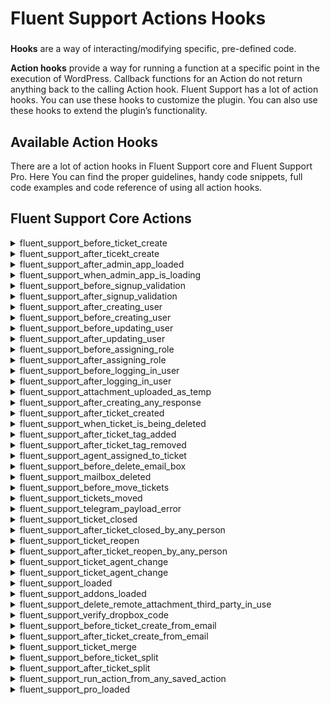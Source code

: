 # Fluent Support Actions Hooks

###

<Badge type="info" text="Fluent Support Core" /> <Badge type="tip" text="Intermediate" />

[//]: # (what is hook?)
**Hooks** are a way of interacting/modifying specific, pre-defined code.

**Action hooks** provide a way for running a function at a specific point in the execution of WordPress.
Callback functions for an Action do not return anything back to the calling Action hook.
Fluent Support has a lot of action hooks. You can use these hooks to customize the plugin. You can also use these hooks to
extend the plugin’s
functionality.

## Available Action Hooks
There are a lot of action hooks in Fluent Support core and Fluent Support Pro.
Here You can find the proper guidelines, handy code snippets, full code examples and code reference of using all action hooks.

## Fluent Support Core Actions

[//]: # (0)
<details class="fs-docs-collapse">

<summary class="fs-docs-title">fluent_support_before_ticket_create</summary>
<hr>
<div class="fs-docs-content">
This action will run to get the ticket and customer data before ticket create.

**Parameters**

- '$ticket' (object) Ticket object
- '$customer' (object) Customer object

**Usage**

```php
add_action('fluent_support/before_ticket_create', function ($ticket, $customer) {
     // ...do something
}, 20, 2);
```

**Reference**

`do_action('fluent_support/before_ticket_create', $ticketData, $customer)`

This action is located in <br>
`fluent-support/app/Http/Services/CustomerPortalService.php`,
`fluent-support/app/Http/Models/Ticket.php`, 
`fluent-support/app/Services/Integrations/FluentForm/FeedIntegration` ,
`fluent-support/app/Services/Integrations/FluentCrm/CreateTicketAction` ,
`fluent-support-pro/app/Services/Integrations/FluentEmailPiping/ByMailHandler`
</div>

</details>

[//]: # (1)
<details class="fs-docs-collapse">

<summary class="fs-docs-title">fluent_support_after_ticekt_create</summary>
<hr>
<div class="fs-docs-content">
This action will run to get the ticket and customer data.

**Parameters**

- '$ticket' (object) Ticket object
- '$customer' (object) Customer object

**Usage**

```php
add_action('fluent_support/ticket_created', function ($ticket, $customer) {
     // ...do something
}, 20, 2);
```

**Reference**

`do_action('fluent_support/ticket_created', $ticket, $customer)`

This action is located in <br>
`fluent-support/app/Http/Services/CustomerPortalService.php`,
`fluent-support/app/Http/Models/Ticket.php`, 
`fluent-support/app/Services/Integrations/FluentForm/FeedIntegration` ,
`fluent-support/app/Services/Integrations/FluentCrm/CreateTicketAction` ,
`fluent-support-pro/app/Services/Integrations/FluentEmailPiping/ByMailHandler`

</div>

</details>

[//]: # (2)
<details class="fs-docs-collapse">

<summary class="fs-docs-title">fluent_support_after_admin_app_loaded</summary>
<hr>
<div class="fs-docs-content">
This action fires after fluent support admin app is loaded.

**Parameters**
- '$app' (object) App Instance

**Usage**

```php
add_action('fluent_support/admin_app_loaded', function ($app) {
     // ...do something
}, 10, 1);
```

**Reference**

`do_action('fluent_support/admin_app_loaded', $app)`

This action is located in <br>
`fluent-support/app/Hooks/Handlers/Menu.php`
</div>

</details>

[//]: # (3)
<details class="fs-docs-collapse">

<summary class="fs-docs-title">fluent_support_when_admin_app_is_loading</summary>
<hr>
<div class="fs-docs-content">
This action fires when fluent support admin app is loading.

**Parameters**
- '$app' (object) App Instance

**Usage**

```php
add_action('fluent_support_loading_app', function ($app) {
     // ...do something
}, 10, 1);
```

**Reference**

`do_action('fluent_support_loading_app', $app`

This action is located in <br>
`fluent-support/app/Hooks/Handlers/Menu.php`
</div>

</details>

[//]: # (4)
<details class="fs-docs-collapse">

<summary class="fs-docs-title">fluent_support_before_signup_validation</summary>
<hr>
<div class="fs-docs-content">
This action fires before fluent support user signup.

**Parameters**
- '$formData' (array) User form data

**Usage**

```php
add_action('fluent_support/before_signup_validation', function ($formData) {
     // ...do something
}, 10, 1);
```

**Reference**

`do_action('fluent_support/before_signup_validation', $formData)`

This action is located in <br>
`fluent-support/app/Http/Controllers/AuthController.php`
</div>

</details>

[//]: # (5)
<details class="fs-docs-collapse">

<summary class="fs-docs-title">fluent_support_after_signup_validation</summary>
<hr>
<div class="fs-docs-content">
This action fires after fluent support user signup.

**Parameters**
- '$formData' (array) User form data

**Usage**

```php
add_action('fluent_support/after_signup_validation', function ($formData) {
     // ...do something
}, 10, 1);
```

**Reference**

`do_action('fluent_support/after_signup_validation', $formData)`

This action is located in <br>
`fluent-support/app/Http/Controllers/AuthController.php`
</div>

</details>

[//]: # (6)
<details class="fs-docs-collapse">

<summary class="fs-docs-title">fluent_support_after_creating_user</summary>
<hr>
<div class="fs-docs-content">
This action fires after creating a WP user from ticket sign up form.

**Parameters**
- '$formData' (array) User form data

**Usage**

```php
add_action('fluent_support/after_creating_user', function () {
     // ...do something
});
```

**Reference**

`do_action('fluent_support/after_creating_user')`

This action is located in <br>
`fluent-support/app/Http/Controllers/AuthController.php`
</div>

</details>

[//]: # (7)
<details class="fs-docs-collapse">

<summary class="fs-docs-title">fluent_support_before_creating_user</summary>
<hr>
<div class="fs-docs-content">
This action is triggered before the creation of a WordPress user from the ticket sign-up form.

**Parameters**
- '$userName' (string) Username of the user
- '$password' (string) Password for the user account
- '$email' (string) Email address associated with the user account

**Usage**

```php
add_action('fluent_support/before_creating_user', function ($userName, $password, $email) {
     // ...do something
}, 10, 3);
```

**Reference**

`do_action('fluent_support/before_creating_user', $userName, $password, $email)`

This action is located in <br>
`fluent-support/app/Http/Controllers/AuthController.php`
</div>

</details>

[//]: # (8)
<details class="fs-docs-collapse">

<summary class="fs-docs-title">fluent_support_before_updating_user</summary>
<hr>
<div class="fs-docs-content">
This action is triggered before updating user data.

**Parameters**
- '$data' (array) User data

**Usage**

```php
add_action('fluent_support/before_updating_user', function ($data) {
     // ...do something
}, 10, 1);
```

**Reference**

`do_action('fluent_support/before_updating_user', $data)`

This action is located in <br>
`fluent-support/app/Http/Controllers/AuthController.php`
</div>

</details>

[//]: # (9)
<details class="fs-docs-collapse">

<summary class="fs-docs-title">fluent_support_after_updating_user</summary>
<hr>
<div class="fs-docs-content">
This action is triggered after updating user data.

**Parameters**
- '$data' (array) User data

**Usage**

```php
add_action('fluent_support/after_updating_user', function ($data) {
     // ...do something
}, 10, 1);
```

**Reference**

`do_action('fluent_support/after_updating_user', $data)`

This action is located in <br>
`fluent-support/app/Http/Controllers/AuthController.php`
</div>

</details>

[//]: # (10)
<details class="fs-docs-collapse">

<summary class="fs-docs-title">fluent_support_before_assigning_role</summary>
<hr>
<div class="fs-docs-content">
This action is triggered before assigning a role to a user.

**Parameters**
- '$user' (array) User data

**Usage**

```php
add_action('fluent_support/before_assigning_role', function ($user) {
     // ...do something
}, 10, 1);
```

**Reference**

`do_action('fluent_support/before_assigning_role', $user)`

This action is located in <br>
`fluent-support/app/Http/Controllers/AuthController.php`
</div>

</details>

[//]: # (11)
<details class="fs-docs-collapse">

<summary class="fs-docs-title">fluent_support_after_assigning_role</summary>
<hr>
<div class="fs-docs-content">
This action is triggered after assigning a role to a user.

**Parameters**
- '$user' (array) User data

**Usage**

```php
add_action('fluent_support/after_assigning_role', function ($user) {
     // ...do something
}, 10, 1);
```

**Reference**

`do_action('fluent_support/after_assigning_role', $user)`

This action is located in <br>
`fluent-support/app/Http/Controllers/AuthController.php`
</div>

</details>

[//]: # (12)
<details class="fs-docs-collapse">

<summary class="fs-docs-title">fluent_support_before_logging_in_user</summary>
<hr>
<div class="fs-docs-content">
This action is triggered before a user logs in.

**Parameters**
- '$userId' (integer) User ID

**Usage**

```php
add_action('fluent_support/before_logging_in_user', function ($userId) {
     // ...do something
}, 10, 1);
```

**Reference**

`do_action('fluent_support/before_logging_in_user', $userId)`

This action is located in <br>
`fluent-support/app/Http/Controllers/AuthController.php`
</div>

</details>

[//]: # (13)
<details class="fs-docs-collapse">

<summary class="fs-docs-title">fluent_support_after_logging_in_user</summary>
<hr>
<div class="fs-docs-content">
This action is triggered after a user logs in.

**Parameters**
- '$userId' (integer) User ID

**Usage**

```php
add_action('fluent_support/after_logging_in_user', function ($userId) {
     // ...do something
}, 10, 1);
```

**Reference**

`do_action('fluent_support/after_logging_in_user', $userId)`

This action is located in <br>
`fluent-support/app/Http/Controllers/AuthController.php`
</div>

</details>

[//]: # (14)
<details class="fs-docs-collapse">

<summary class="fs-docs-title">fluent_support_attachment_uploaded_as_temp</summary>
<hr>
<div class="fs-docs-content">
This action is triggered when attachment uploaded as temporary. asdet

**Parameters**
- '$attachment' (object) Attachment data
- 'ticketId' (integer) Ticket ID

**Usage**

```php
add_action('fluent_support/attachment_uploaded_as_temp', function ($attachment, $ticketId) {
     // ...do something
}, 10, 2);
```

**Reference**

`do_action('fluent_support/attachment_uploaded_as_temp', $attachment, $ticketId)`

This action is located in <br>
`fluent-support/app/Http/Controllers/UploaderController.php`
</div>

</details>

[//]: # (15)
<details class="fs-docs-collapse">

<summary class="fs-docs-title">fluent_support_after_creating_any_response</summary>
<hr>
<div class="fs-docs-content">
This action is triggered after creating any response.

**Parameters**
- '$createdResponse' (object) Response data
- '$ticket' (object) Ticket data
- '$person' (object) Person data

**Usage**

```php
add_action('fluent_support/' . $conversationType . '_added_by_' . $person->person_type,
function($createdResponse, $ticket, $person) {
   // Do your stuff here
}, 20, 3);
```

**Note:** `$conversationType` is a dynamically assigned conversation type (some hooks use it as `$convoType`). Here, `$person->person_type` contain the type of person, whether it be an agent, user, etc.

**Reference**

`do_action('fluent_support/' . $conversationType . '_added_by_' . $person->person_type, $response, $ticket, $person)`

This action is located in <br>
`fluent-support/app/Models/Conversation.php`,
`fluent-support/app/Services/Tickets/ResponseService.php`

</div>

</details>

[//]: # (16)
<details class="fs-docs-collapse">

<summary class="fs-docs-title">fluent_support_after_ticket_created</summary>
<hr>
<div class="fs-docs-content">
This action is triggered after creating any customer.

**Parameters**
- '$customer' (object) Customer data

**Usage**

```php
add_action('fluent_support/customer_created', function ($customer) {
     // ...do something
}, 10, 1);
```
**Reference**

`do_action('fluent_support/customer_created', $customer)`

This action is located in <br>
`fluent-support/app/Models/Customer.php`
</div>

</details>

[//]: # (17)
<details class="fs-docs-collapse">

<summary class="fs-docs-title">fluent_support_when_ticket_is_being_deleted</summary>
<hr>
<div class="fs-docs-content">
This action is triggered when a ticket is being deleted.

**Parameters**
- '$ticket' (object) Ticket data

**Usage**

```php
add_action('fluent_support/deleting_ticket', function ($ticket) {
     // ...do something
}, 10, 1);
```
**Reference**

`do_action('fluent_support/deleting_ticket', $this)`

This action is located in <br>
`fluent-support/app/Models/Ticket.php`,
`fluent-support/app/Services/Tickets/TicketService.php`
</div>

</details>

[//]: # (18)
<details class="fs-docs-collapse">

<summary class="fs-docs-title">fluent_support_after_ticket_tag_added</summary>
<hr>
<div class="fs-docs-content">
This action is triggered after a ticket tag is added

**Parameters**
- '$tagId' (integer) Tag ID
- '$ticket' (object) Ticket data


**Usage**

```php
add_action('fluent_support/ticket_tag_added', function ($tagId, $ticket) {
     // ...do something
}, 10, 2);
```
**Reference**

`do_action('fluent_support/ticket_tag_added', $tagId, $this)`

This action is located in <br>
`fluent-support/app/Models/Ticket.php`
</div>

</details>

[//]: # (19)
<details class="fs-docs-collapse">

<summary class="fs-docs-title">fluent_support_after_ticket_tag_removed</summary>
<hr>
<div class="fs-docs-content">
This action is triggered after a ticket tag is removed

**Parameters**
- '$tagId' (integer) Tag ID
- '$ticket' (object) Ticket data


**Usage**

```php
add_action('fluent_support/ticket_tag_removed', function ($tagId, $ticket) {
     // ...do something
}, 10, 2);
```
**Reference**

`do_action('fluent_support/ticket_tag_removed', $tagId, $this)`

This action is located in <br>
`fluent-support/app/Models/Ticket.php`
</div>

</details>


[//]: # (21)
<details class="fs-docs-collapse">

<summary class="fs-docs-title">fluent_support_agent_assigned_to_ticket</summary>
<hr>
<div class="fs-docs-content">
This action is triggered after a ticket is assigned to an agent.

**Parameters**
- '$ticket' (integer) Ticket data
- '$customer' (object) Customer data
- '$agent' (object) Agent data


**Usage**

```php
add_action('fluent_support/agent_assigned_to_ticket', function ($ticket, $customer, $agent) {
     // ...do something
}, 10, 3);
```
**Reference**

`do_action('fluent_support/agent_assigned_to_ticket', $ticket->agent, $ticket, $assigner)`

This action is located in <br>
`fluent-support/app/Models/Ticket.php`,
`fluent-support/app/Services/Tickets/ResponseService.php`,
`fluent-support-pro/app/Services/Workflow/ActionRunner.php`
</div>

</details>

[//]: # (22)
<details class="fs-docs-collapse">

<summary class="fs-docs-title">fluent_support_before_delete_email_box</summary>
<hr>
<div class="fs-docs-content">
This action is triggered before deleting a mailbox.

**Parameters**
- '$box' (object) Mailbox data
- '$fallbackBox' (object) Fallback mailbox data

**Usage**

```php
add_action('fluent_support/before_delete_email_box', function ($box, $fallbackBox) {
     // ...do something
}, 10, 2);
```
**Reference**

`do_action('fluent_support/before_delete_email_box', $box, $fallbackBox)`

This action is located in <br>
`fluent-support/app/Services/MailerInbox/MailBoxService.php`

</div>

</details>

[//]: # (23)
<details class="fs-docs-collapse">

<summary class="fs-docs-title">fluent_support_mailbox_deleted</summary>
<hr>
<div class="fs-docs-content">
This action is triggered after deleting a mailbox.

**Parameters**
- '$mailBoxId' (integer) Mailbox ID
- '$fallbackBox' (object) Fallback mailbox data

**Usage**

```php
add_action('fluent_support/mailbox_deleted', function ($mailBoxId, $fallbackBox) {
     // ...do something
}, 10, 2);
```
**Reference**

`do_action('fluent_support/mailbox_deleted', $mailBoxId, $fallbackBox)`

This action is located in <br>
`fluent-support/app/Services/MailerInbox/MailBoxService.php`

</div>

</details>

[//]: # (24)
<details class="fs-docs-collapse">

<summary class="fs-docs-title">fluent_support_before_move_tickets</summary>
<hr>
<div class="fs-docs-content">
This action is triggered before moving tickets.

**Parameters**
- '$data' (array) Mailbox ID
- '$oldBox' (object) Current mailbox data
- '$newBox' (object) Data for the new mailbox where selected tickets will be moved

**Usage**

```php
add_action('fluent_support/before_move_tickets', function ($data, $oldBox, $newBox) {
     // ...do something
}, 10, 3);
```
**Reference**

`do_action('fluent_support/before_move_tickets', $data, $oldBox, $newBox)`

This action is located in <br>
`fluent-support/app/Services/MailerInbox/MailBoxService.php`

</div>

</details>

[//]: # (25)
<details class="fs-docs-collapse">

<summary class="fs-docs-title">fluent_support_tickets_moved</summary>
<hr>
<div class="fs-docs-content">
This action is triggered after tickets are moved.

**Parameters**
- '$data' (array) Details about mailbox data
- '$oldBox' (object) Current mailbox data
- '$newBox' (object) Data for the new mailbox where selected tickets will be moved

**Usage**

```php
add_action('fluent_support/tickets_moved', function ($data, $oldBox, $newBox) {
     // ...do something
}, 10, 3);
```
**Reference**

`do_action('fluent_support/tickets_moved', $data, $oldBox, $newBox)`

This action is located in <br>
`fluent-support/app/Services/MailerInbox/MailBoxService.php`

</div>

</details>

[//]: # (26)
<details class="fs-docs-collapse">

<summary class="fs-docs-title">fluent_support_telegram_payload_error</summary>
<hr>
<div class="fs-docs-content">
This action is triggered after a Telegram payload error.

**Parameters**
- '$responseData' (array) Telegram response data
- '$payload' (array) Telegram payload data

**Usage**

```php
add_action('fluent_support/telegram_payload_error', function ($responseData, $payload) {
     // ...do something
}, 10, 2);
```
**Reference**

`do_action('fluent_support/telegram_payload_error', $responseData, $payload)`

This action is located in <br>
`fluent-support/app/Services/ThirdParty/HandleTelegramEvent.php`

</div>

</details>

[//]: # (27)
<details class="fs-docs-collapse">

<summary class="fs-docs-title">fluent_support_ticket_closed</summary>
<hr>
<div class="fs-docs-content">
This action is triggered after ticket is closed.

**Parameters**
- '$ticket' (object) Ticket data
- '$person' (object) Person data

**Usage**

```php
add_action('fluent_support/ticket_closed', function ($ticket, $person) {
     // ...do something
}, 10, 2);
```
**Reference**

`do_action('fluent_support/ticket_closed', $ticket, $person)`

This action is located in <br>
`fluent-support/app/Services/Tickets/ResponseService.php`,
`fluent-support/app/Services/Tickets/TicketService.php`

</div>

</details>

[//]: # (28)
<details class="fs-docs-collapse">

<summary class="fs-docs-title">fluent_support_after_ticket_closed_by_any_person</summary>
<hr>
<div class="fs-docs-content">
This action is triggered after ticket closed by any person.

**Parameters**
- '$ticket' (object) Ticket data
- '$person' (object) Person data

**Usage**

```php
add_action('fluent_support/ticket_closed_by_' . $person->person_type, function($ticket, $person) {
   // Do your stuff here
}, 20, 3);
```

**Note:** `$person->person_type denotes` the type of person, whether it be an agent, user, etc.

**Reference**

`do_action('fluent_support/ticket_closed_by_' . $person->person_type, $ticket, $person)`

This action is located in <br>
`fluent-support/app/Models/ResponseService.php`,
`fluent-support/app/Services/Tickets/TicketService.php`

</div>

</details>

[//]: # (29)
<details class="fs-docs-collapse">

<summary class="fs-docs-title">fluent_support_ticket_reopen</summary>
<hr>
<div class="fs-docs-content">
This action is triggered after a ticket is reopened.

**Parameters**
- '$ticket' (object) Ticket data
- '$person' (object) Person data

**Usage**

```php
add_action('fluent_support/ticket_reopen', function ($ticket, $person) {
     // ...do something
}, 10, 2);
```
**Reference**

`do_action('fluent_support/ticket_reopen', $ticket, $person)`

This action is located in <br>
`fluent-support/app/Services/Tickets/TicketService.php`

</div>

</details>

[//]: # (30)
<details class="fs-docs-collapse">

<summary class="fs-docs-title">fluent_support_after_ticket_reopen_by_any_person</summary>
<hr>
<div class="fs-docs-content">
This action is triggered after a ticket is reopened by any person.

**Parameters**
- '$ticket' (object) Ticket data
- '$person' (object) Person data

**Usage**

```php
add_action('fluent_support/ticket_reopen_by_' . $person->person_type, function($ticket, $person) {
   // Do your stuff here
}, 20, 3);
```

**Note:** `$person->person_type denotes` the type of person, whether it be an agent, user, etc.

**Reference**

`do_action('fluent_support/ticket_reopen_by_' . $person->person_type, $ticket, $person)`

This action is located in <br>
`fluent-support/app/Services/Tickets/TicketService.php`

</div>

</details>

[//]: # (31)
<details class="fs-docs-collapse">

<summary class="fs-docs-title">fluent_support_ticket_agent_change</summary>
<hr>
<div class="fs-docs-content">
This action is triggered after a ticket agent is changed.

**Parameters**
- '$ticket' (object) Ticket data
- '$person' (object) Person data

**Usage**

```php
add_action('fluent_support/ticket_agent_change', function ($ticket, $person) {
     // ...do something
}, 10, 2);
```
**Reference**

`do_action('fluent_support/ticket_agent_change', $ticket, $person)`

This action is located in <br>
`fluent-support/app/Services/Tickets/TicketService.php`

</div>

</details>

[//]: # (32)
<details class="fs-docs-collapse">

<summary class="fs-docs-title">fluent_support_ticket_agent_change</summary>
<hr>
<div class="fs-docs-content">
This action is triggered after a ticket agent is changed.

**Parameters**
- '$agent' (object) Agent data
- '$ticketData' (array) Ticket data

**Usage**

```php
add_action('fluent_support/ticket_deleted', function ($agent, $ticketData) {
     // ...do something
}, 10, 2);
```
**Reference**

`do_action('fluent_support/ticket_deleted', $agent, $ticketData)`

This action is located in <br>
`fluent-support/app/Services/Tickets/TicketService.php`

</div>

</details>

[//]: # (33)
<details class="fs-docs-collapse">

<summary class="fs-docs-title">fluent_support_loaded</summary>
<hr>
<div class="fs-docs-content">
This action is triggered after fluent support loaded.

**Parameters**
- '$application' (object) Application data

**Usage**

```php
add_action('fluent_support_loaded', function ($application) {
     // ...do something
}, 10, 1);
```
**Reference**

`do_action('fluent_support_loaded', $application)`

This action is located in <br>
`fluent-support/boot/app.php`

</div>

</details>

[//]: # (34)
<details class="fs-docs-collapse">

<summary class="fs-docs-title">fluent_support_addons_loaded</summary>
<hr>
<div class="fs-docs-content">
This action is triggered after fluent support addons loaded.

**Parameters**
- '$application' (object) Application data

**Usage**

```php
add_action('fluent_support_addons_loaded', function ($application) {
     // ...do something
}, 10, 1);
```
**Reference**

` do_action('fluent_support_addons_loaded', $application)`

This action is located in <br>
`fluent-support/boot/app.php`

</div>

</details>

[//]: # (35)
<details class="fs-docs-collapse">

<summary class="fs-docs-title">fluent_support_delete_remote_attachment_third_party_in_use</summary>
<hr>
<div class="fs-docs-content">
This action is triggered after delete remote attachment.

**Parameters**
- '$attachment' (object) attachment data
- '$ticketID' (integer) Ticket ID

**Usage**

```php
add_action('fluent_support/delete_remote_attachment_' . $attachment->driver, function ($attachment,$ticketID) {
     // ...do something
}, 10, 2);
```

**Note:** `$attachment->driver` the type of person, whether it be an agent, user, etc.

**Reference**

`do_action('fluent_support/delete_remote_attachment_' . $attachment->driver, $attachment, $ticket->id)`

This action is located in <br>
`fluent-support/app/Hooks/CleanupHandler.php`

</div>

</details>

[//]: # (36)
<details class="fs-docs-collapse">

<summary class="fs-docs-title">fluent_support_verify_dropbox_code</summary>
<hr>
<div class="fs-docs-content">
This action is triggered to handle Dropbox authorization.

**Parameters**
- '$code' (string) Dropbox verification code 

**Usage**

```php
add_action('fluent_support_pro/verify_dropbox_code', function ($code) {
     // ...do something
}, 10, 1);
```
**Reference**

`do_action('fluent_support_pro/verify_dropbox_code', $code)`

This action is located in <br>
`fluent-support-pro/app/Http/Controllers/AuthorizeController.php`

</div>

</details>

[//]: # (37)
<details class="fs-docs-collapse">

<summary class="fs-docs-title">fluent_support_before_ticket_create_from_email</summary>
<hr>
<div class="fs-docs-content">
This action is triggered before ticket create from email.

**Parameters**
- '$responseOrTicketData' (array) It is either ticket data or response data
- '$customer' (object) Customer data

**Usage**

```php
add_action('fluent_support/before_ticket_create_from_email', function ($responseOrTicketData, $customer) {
     // ...do something
}, 10, 2);
```
**Reference**

`do_action('fluent_support/before_ticket_create_from_email', $responseOrTicketData, $customer)`

This action is located in <br>
`fluent-support-pro/app/Services/Integrations/FluentEmailPiping/ByMailHandler.php`

</div>

</details>

[//]: # (38)
<details class="fs-docs-collapse">

<summary class="fs-docs-title">fluent_support_after_ticket_create_from_email</summary>
<hr>
<div class="fs-docs-content">
This action is triggered after creating a ticket from email.

**Parameters**
- '$createdTicket' (object) Ticket data
- '$customer' (object) Customer data

**Usage**

```php
add_action('fluent_support/after_ticket_create_from_email', function ($createdTicket, $customer) {
     // ...do something
}, 10, 2);
```
**Reference**

`do_action('fluent_support/after_ticket_create_from_email', $createdTicket, $customer)`

This action is located in <br>
`fluent-support-pro/app/Services/Integrations/FluentEmailPiping/ByMailHandler.php`

</div>

</details>

[//]: # (39)
<details class="fs-docs-collapse">

<summary class="fs-docs-title">fluent_support_ticket_merge</summary>
<hr>
<div class="fs-docs-content">
This action is triggered when a ticket is merged.

**Parameters**
- '$ticket' (object) Ticket data
- '$mergedTicket' (object) Ticket data that will be merged

**Usage**

```php
add_action('fluent_support/ticket_merge', function ($ticket, $mergedTicket) {
     // ...do something
}, 10, 2);
```
**Reference**

`do_action('fluent_support/ticket_merge', $ticket, $mergedTicket)`

This action is located in <br>
`fluent-support-pro/app/Services/ProTicketService.php`

</div>

</details>

[//]: # (40)
<details class="fs-docs-collapse">

<summary class="fs-docs-title">fluent_support_before_ticket_split</summary>
<hr>
<div class="fs-docs-content">
This action is triggered before a ticket is split.

**Parameters**
- '$actualTicketId' (string) Ticket ID
- '$conversationId' (integer) Conversation ID
- 'data' (array) New ticket data

**Usage**

```php
add_action('fluent_support/before_ticket_split', function ($actualTicketId, $conversationId, $data) {
     // ...do something
}, 10, 3);
```
**Reference**

`do_action('fluent_support/before_ticket_split', $actualTicketId, $conversationId, $data)`

This action is located in <br>
`fluent-support-pro/app/Services/ProTicketService.php`

</div>

</details>

[//]: # (41)
<details class="fs-docs-collapse">

<summary class="fs-docs-title">fluent_support_after_ticket_split</summary>
<hr>
<div class="fs-docs-content">
This action is triggered after a ticket is split.

**Parameters**
- '$actualTicketId' (string) Ticket ID
- '$newTicket' (object) Ticket data


**Usage**

```php
add_action('fluent_support/after_ticket_split', function ($actualTicketId, $newTicket) {
     // ...do something
}, 10, 2);
```
**Reference**

`do_action('fluent_support/after_ticket_split', $actualTicketId, $newTicket)`

This action is located in <br>
`fluent-support-pro/app/Services/ProTicketService.php`

</div>

</details>

[//]: # (42)
<details class="fs-docs-collapse">

<summary class="fs-docs-title">fluent_support_run_action_from_any_saved_action</summary>
<hr>
<div class="fs-docs-content">
This action is triggered when an action runs.

**Parameters**
- '$action' (string) Action name
- '$workflow' (object) Workflow data
- '$ticket' (object) Ticket data

**Usage**

```php
add_action('fluent_support/run_action_' . $action->action_name, function ($action, $workflow, $ticket) {
     // ...do something
}, 10, 3);
```

**Note:** `$action->action_name` represents the type of action name.

**Reference**

`do_action('fluent_support/run_action_' . $action->action_name, $action, $this->workflow, $this->ticket)`

This action is located in <br>
`fluent-support-pro/app/Services/Workflow/ActionRunner.php`

</div>

</details>

[//]: # (43)
<details class="fs-docs-collapse">

<summary class="fs-docs-title">fluent_support_pro_loaded</summary>
<hr>
<div class="fs-docs-content">
This action is triggered after fluent support pro loaded.

**Parameters**
- '$app' (object) Application data

**Usage**

```php
add_action('fluent_support_pro_loaded', function ($app) {
     // ...do something
}, 10, 1);
```
**Reference**

`do_action('fluent_support_pro_loaded', $app)`

This action is located in <br>
`fluent-support-pro/fluent-support-pro.php`

</div>

</details>



